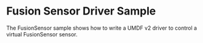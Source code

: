 <!---
    name: Fusion Sensor Driver Sample
    platform: UMDF2
    language: cpp
    category: Sensors
    description: Demonstrates how to write a UMDF v2 driver to control a virtual FusionSensor sensor.
    samplefwlink: http://go.microsoft.com/fwlink/p/?LinkId=856914
--->

# Fusion Sensor Driver Sample

The FusionSensor sample shows how to write a UMDF v2 driver to control a virtual FusionSensor sensor.